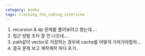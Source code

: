 ```yaml
---
category: books
tags: Cracking_the_coding_interview
---
```


1. recursion & dp 문제를 풀어보려고 했는데....
2. 접근 방법 조차 잘 안 나오네....
3. path같이 vector로 저장하는 경우에 cache를 어떻게 가져가야할까...
4. 결국 문제 보고 깨작깨작 하다 포기..
